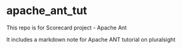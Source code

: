 # apache_ant_tut

This repo is for Scorecard project - Apache Ant

It includes a markdown note for Apache ANT tutorial on pluralsight
